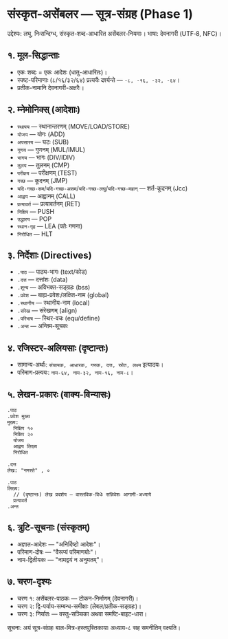 # संस्कृत-असेंबलर — सूत्र-संग्रह (Phase 1)

उद्देश्यः: लघु, निःसन्दिग्ध, संस्कृत-शब्द-आधारित असेंबलर-नियमाः।
भाषा: देवनागरी (UTF‑8, NFC)।

## १. मूल-सिद्धान्ताः
- एकः शब्दः = एकः आदेशः (धातु-आधारितः)।
- स्पष्ट-परिमाणाः (८/१६/३२/६४) प्रत्ययैः दर्श्यन्ते — `-८, -१६, -३२, -६४`।
- प्रतीक-नामानि देवनागरी-अक्षरैः।

## २. म्नेमोनिक्स् (आदेशाः)
- `स्थापय`  — स्थानान्तरणम् (MOVE/LOAD/STORE)
- `योजय`    — योगः (ADD)
- `अपसारय`  — घटः (SUB)
- `गुणय`    — गुणनम् (MUL/IMUL)
- `भागय`    — भागः (DIV/IDIV)
- `तुलय`    — तुलनम् (CMP)
- `परीक्षय`  — परीक्षणम् (TEST)
- `गच्छ`    — कूदनम् (JMP)
- `यदि-गच्छ-सम`/`यदि-गच्छ-असम`/`यदि-गच्छ-लघु`/`यदि-गच्छ-महान्` — शर्त-कूदनम् (Jcc)
- `आह्वय`   — आह्वानम् (CALL)
- `प्रत्यावर्त` — प्रत्यावर्तनम् (RET)
- `निक्षिप`  — PUSH
- `उद्धारय`  — POP
- `स्थान-गृह` — LEA (पतेः गणना)
- `निरोधित` — HLT

## ३. निर्देशाः (Directives)
- `.पाठ`  — पाठ्य-भागः (text/कोड)
- `.दत्त`  — दत्तांशः (data)
- `.शून्य` — अविभक्त-सङ्ग्रहः (bss)
- `.प्रवेश` — बाह्य-प्रवेशः/लक्षित-नाम (global)
- `.स्थानीय` — स्थानीय-नाम (local)
- `.संरेख` — संरेखणम् (align)
- `.परिभाष` — स्थिर-वचः (equ/define)
- `.अन्त`  — अन्तिम-सूचकः

## ४. रजिस्टर-अलियसाः (दृष्टान्तः)
- सामान्य-अर्थाः: `संचायक, आधारक, गणक, दत्त, स्रोत, लक्ष्य` इत्यादयः।
- परिमाण-प्रत्ययः: `नाम-६४, नाम-३२, नाम-१६, नाम-८`।

## ५. लेखन-प्रकारः (वाक्य-विन्यासः)
```
.पाठ
.प्रवेश मुख्य
मुख्य:
  निक्षिप १०
  निक्षिप २०
  योजय
  आह्वय लिख्य
  निरोधित

.दत्त
लेख: "नमस्ते" , ०

.पाठ
लिख्य:
  // (दृष्टान्तः) लेख प्रदर्शय — वास्तविक-विधेः सन्निवेशः आगामी-अध्याये
  प्रत्यावर्त
.अन्त
```

## ६. त्रुटि-सूचनाः (संस्कृतम्)
- अज्ञात-आदेशः — "अनिर्दिष्टो आदेशः"।
- परिमाण-दोषः — "वैरूप्यं परिमाणयोः"।
- नाम-द्वितीयकः — "नामद्वयं न अनुमतम्"।

## ७. चरण-दृश्यः
- चरण १: असेंबलर-पाठकः — टोकन-निर्माणम् (देवनागरी)।
- चरण २: द्वि-पर्याय-सम्बन्ध-समीक्षाः (लेबल/प्रतीक-सङ्ग्रहः)।
- चरण ३: निर्यातः — वस्तु-सञ्चिका अथवा समष्टि-बाइट-धारा।

सूचना: अयं सूत्र-संग्रहः बाल-मित्र-हस्तपुस्तिकायाः अध्याय-८ सह समनीतिम् वक्ष्यति।
